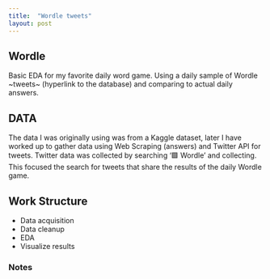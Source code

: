 ```yaml
---
title:  "Wordle tweets"
layout: post
---
```


## Wordle
Basic EDA for my favorite daily word game. Using a daily sample of Wordle ~tweets~ (hyperlink to the database) and comparing to actual daily answers.

## DATA
The data I was originally using was from a Kaggle dataset, later I have worked up to gather data using Web Scraping (answers) and Twitter API for tweets.
Twitter data was collected by searching ‘🟩 Wordle’ and collecting. This focused the search for tweets that share the results of the daily Wordle game. 

## Work Structure
* Data acquisition
* Data cleanup
* EDA
* Visualize results

### Notes


